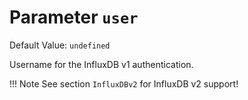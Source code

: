 # Parameter `user`
Default Value: `undefined`

Username for the InfluxDB v1 authentication.

!!! Note
    See section `InfluxDBv2` for InfluxDB v2 support! 
